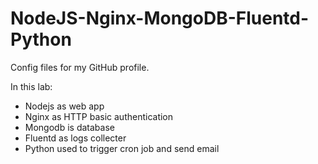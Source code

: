 # NodeJS-Nginx-MongoDB-Fluentd-Python
Config files for my GitHub profile.

In this lab:
- Nodejs as web app
- Nginx as HTTP basic authentication
- Mongodb is database
- Fluentd as logs collecter
- Python used to trigger cron job and send email
